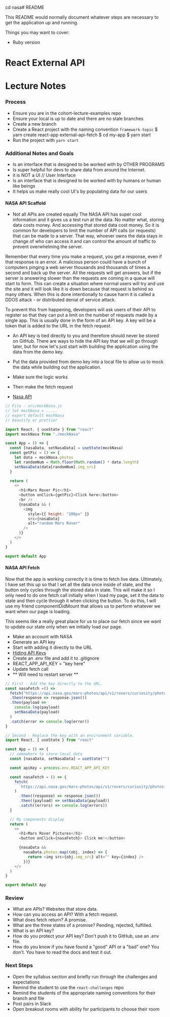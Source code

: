 cd nasa# README

This README would normally document whatever steps are necessary to get the
application up and running.

Things you may want to cover:

- Ruby version

# React External API

# Lecture Notes

### Process

- Ensure you are in the cohort-lecture-examples repo
- Ensure your local is up to date and there are no stale branches
- Create a new branch
- Create a React project with the naming convention `framework-topic`
  $ yarn create react-app external-api-fetch
  $ cd my-app
  $ yarn start
- Run the project with `yarn start`

### Additional Notes and Goals

- Is an interface that is designed to be worked with by OTHER PROGRAMS
- Is super helpful for devs to share data from around the Internet.
- it is NOT a UI // User Interface
- Is an interface that is designed to be worked with by humans or human like beings
- It helps us make really cool UI's by populating data for our users

#### NASA API Scaffold

- Not all APIs are created equally
  The NASA API has super cool information and it gives us a test run at the data. No matter what, storing data costs money. And accessing that stored data cost money. So it is common for developers to limit the number of API calls (or requests) that can be made to a server. That way, whoever owns the data stays in change of who can access it and can control the amount of traffic to prevent overwhelming the server.

Remember that every time you make a request, you get a response, even if that response is an error. A malicious person could have a bunch of computers pinging a web server thousands and thousands of times a second and back up the server. All the requests will get answers, but if the server is answering slower than the requests are coming in a queue will start to form. This can create a situation where normal users will try and use the site and it will look like it is down because that request is behind so many others. When this is done intentionally to cause harm it is called a DDOS attack - or distributed denial of service attack.

To prevent this from happening, developers will ask users of their API to register so that they can put a limit on the number of requests made by a single app. This is usually done in the form of an API key. A key will be a token that is added to the URL in the fetch request.

- An API key is tied directly to you and therefore should never be stored on GitHub. There are ways to hide the API key that we will go through later, but for now let's just start with building the application using the data from the demo key.

- Put the data provided from demo key into a local file to allow us to mock the data while building out the application.
- Make sure the logic works
- Then make the fetch request
- [Nasa API](https://api.nasa.gov/)

```javascript
// File - src/mockNasa.js
// let mockNasa = .....
// export default mockNasa
// beautify or prettier

import React, { useState } from "react"
import mockNasa from "./mockNasa"

const App = () => {
  const [nasaData, setNasaData] = useState(mockNasa)
  const getPic = () => {
    let data = mockNasa.photos
    let randomNum = Math.floor(Math.random() * data.length)
    setNasaData(data[randomNum].img_src)
  }

  return (
    <>
      <h1>Mars Rover Pic</h1>
      <button onClick={getPic}>Click here</button>
      <br />
      {nasaData && (
        <img
          style={{ height: "200px" }}
          src={nasaData}
          alt="random Mars Rover"
        />
      )}
    </>
  )
}

export default App
```

#### NASA API Fetch

Now that the app is working correctly it is time to fetch live data. Ultimately, I have set this up so that I set all the data once inside of state, and the button only cycles through the stored data in state. This will make it so I only need to do one fetch call initially when I load my page, set it the data to state and then cycle through it when clicking the button. To do this, I will use my friend componentDidMount that allows us to perform whatever we want when our page is loading.

This seems like a really great place for us to place our fetch since we want to update our state only when we initially load our page.

- Make an account with NASA
- Generate an API key
- Start with adding it directly to the URL
- [Hiding API Keys](https://www.pluralsight.com/guides/hiding-secret-keys-in-create-react-app)
- Create an .env file and add it to .gitignore
- REACT_APP_API_KEY = "key here"
- Update fetch call
- ** Will need to restart server **

```javascript
// First - Add the key directly to the URL.
const nasaFetch =() =>
  fetch("https://api.nasa.gov/mars-photos/api/v1/rovers/curiosity/photos?sol=1500&api_key=long-string-of-characters-here")
  .then(response => response.json())
  .then(payload =>
    console.log(payload)
    setNasaData(payload)
  )
  .catch(error => console.log(error))
}
```

```javascript
// Second - Replace the key with an environment variable.
import React, { useState } from "react"

const App = () => {
  // somewhere to store local data
  const [nasaData, setNasaData] = useState("")

  const apiKey = process.env.REACT_APP_API_KEY

  const nasaFetch = () => {
    fetch(
      `https://api.nasa.gov/mars-photos/api/v1/rovers/curiosity/photos?sol=1000&api_key=${apiKey}`
    )
      .then((response) => response.json())
      .then((payload) => setNasaData(payload))
      .catch((errors) => console.log(errors))
  }

  // My components display
  return (
    <>
      <h1>Mars Rover Pictures</h1>
      <button onClick={nasaFetch}> Click me!</button>

      {nasaData &&
        nasaData.photos.map((obj, index) => {
          return <img src={obj.img_src} alt="" key={index} />
        })}
    </>
  )
}

export default App
```

### Review

- What are APIs? Websites that store data.
- How can you access an API? With a fetch request.
- What does fetch return? A promise.
- What are the three states of a promise? Pending, rejected, fulfilled.
- What is an API key?
- How do you protect your API key? Don't push it to GitHub, use an .env file.
- How do you know if you have found a "good" API or a "bad" one? You don't. You have to read the docs and test it out.

### Next Steps

- Open the syllabus section and briefly run through the challenges and expectations
- Remind the student to use the `react-challenges` repo
- Remind the students of the appropriate naming conventions for their branch and file
- Post pairs in Slack
- Open breakout rooms with ability for participants to choose their room
